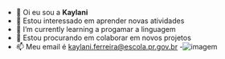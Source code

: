 - 👋 Oi eu sou a **Kaylani**
- 👀 Estou interessado em aprender novas atividades
- 🌱 I’m currently learning a progamar a linguagem
- 💞️ Estou procurando em colaborar em novos projetos
- 📫 Meu email é kaylani.ferreira@escola.pr.gov.br
-![imagem](https://i.pinimg.com/originals/fb/95/1a/fb951a0401c2cf594e0436d0198b59c4.png)
